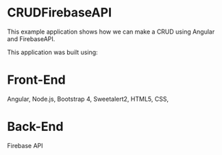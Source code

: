 # CRUDFirebaseAPI

This example application shows how we can make a CRUD using Angular and  FirebaseAPI. 

This application was built using:

# Front-End
  Angular,
  Node.js,
  Bootstrap 4,
  Sweetalert2,
  HTML5,
  CSS,
  
# Back-End
  Firebase API 
  
  
  









